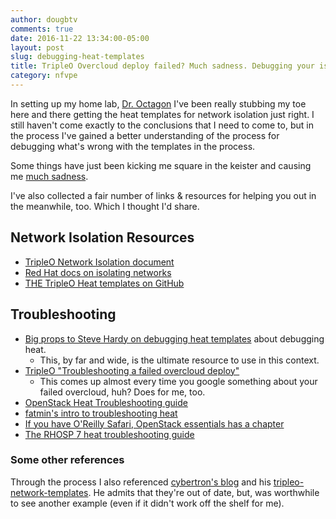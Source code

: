 ```yaml
---
author: dougbtv
comments: true
date: 2016-11-22 13:34:00-05:00
layout: post
slug: debugging-heat-templates
title: TripleO Overcloud deploy failed? Much sadness. Debugging your isolated network configuration
category: nfvpe
---
```


In setting up my home lab, [Dr. Octagon](https://github.com/dougbtv/droctagon-ansible) I've been really stubbing my toe here and there getting the heat templates for network isolation just right. I still haven't come exactly to the conclusions that I need to come to, but in the process I've gained a better understanding of the process for debugging what's wrong with the templates in the process.

Some things have just been kicking me square in the keister and causing me [much sadness](https://cdn.meme.am/instances/750x/45457269.jpg). 

I've also collected a fair number of links & resources for helping you out in the meanwhile, too. Which I thought I'd share.

## Network Isolation Resources

* [TripleO Network Isolation document](http://docs.openstack.org/developer/tripleo-docs/advanced_deployment/network_isolation.html#using-the-native-vlan-for-floating-ips)
* [Red Hat docs on isolating networks](https://access.redhat.com/documentation/en/red-hat-openstack-platform/8/paged/director-installation-and-usage/62-isolating-networks)
* [THE TripleO Heat templates on GitHub](https://github.com/openstack/tripleo-heat-templates)

## Troubleshooting

* [Big props to Steve Hardy on debugging heat templates](http://hardysteven.blogspot.com/2015/04/debugging-tripleo-heat-templates.html) about debugging heat.
  * This, by far and wide, is the ultimate resource to use in this context.
* [TripleO "Troubleshooting a failed overcloud deploy"](http://docs.openstack.org/developer/tripleo-docs/troubleshooting/troubleshooting-overcloud.html)
  * This comes up almost every time you google something about your failed overcloud, huh? Does for me, too.
* [OpenStack Heat Troubleshooting guide](https://wiki.openstack.org/wiki/Heat/TroubleShooting)
* [fatmin's intro to troubleshooting heat](https://fatmin.com/2016/03/01/openstack-introduction-to-troubleshooting-heat/)
* [If you have O'Reilly Safari, OpenStack essentials has a chapter](https://www.safaribooksonline.com/library/view/openstack-essentials/9781783987085/ch13s12.html)
* [The RHOSP 7 heat troubleshooting guide](https://access.redhat.com/documentation/en-US/Red_Hat_Enterprise_Linux_OpenStack_Platform/7/html/Director_Installation_and_Usage/sect-Troubleshooting_Overcloud_Creation.html)


### Some other references

Through the process I also referenced [cybertron's blog](http://blog.nemebean.com/content/network-isolation-tripleo-home-networks) and his [tripleo-network-templates](https://github.com/cybertron/tripleo-network-templates). He admits that they're out of date, but, was worthwhile to see another example (even if it didn't work off the shelf for me).

